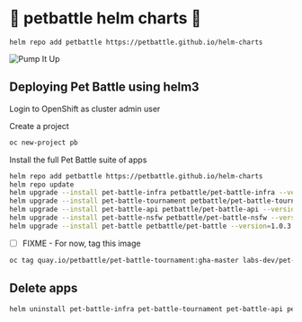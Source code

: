 # 🍾 petbattle helm charts 🍾
```
helm repo add petbattle https://petbattle.github.io/helm-charts
```

![Pump It Up](https://i.pinimg.com/originals/c4/43/fc/c443fcf40abba3f9e098d5bd25ca20be.gif)

## Deploying Pet Battle using helm3

Login to OpenShift as cluster admin user

Create a project
```bash
oc new-project pb
```
Install the full Pet Battle suite of apps
```bash
helm repo add petbattle https://petbattle.github.io/helm-charts
helm repo update
helm upgrade --install pet-battle-infra petbattle/pet-battle-infra --version=1.0.12 --set install_cert_util=true --namespace labs-dev
helm upgrade --install pet-battle-tournament petbattle/pet-battle-tournament --version=1.0.14 --set tags.infra=false --namespace labs-dev
helm upgrade --install pet-battle-api petbattle/pet-battle-api --version=1.0.6 --namespace labs-dev
helm upgrade --install pet-battle-nsfw petbattle/pet-battle-nsfw --version=0.0.1 --namespace labs-dev
helm upgrade --install pet-battle petbattle/pet-battle --version=1.0.3 --set config_map="'http://$(oc get route -lapp.kubernetes.io/name=pet-battle-api -o custom-columns=ROUTE:.spec.host --no-headers)'"
```

- [ ] FIXME - For now, tag this image
```bash
oc tag quay.io/petbattle/pet-battle-tournament:gha-master labs-dev/pet-battle-tournament:latest
```

## Delete apps

```bash
helm uninstall pet-battle-infra pet-battle-tournament pet-battle-api pet-battle
```
